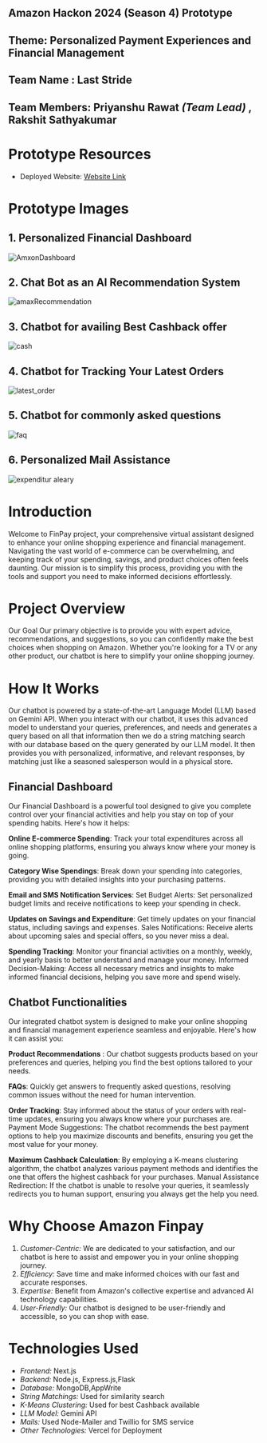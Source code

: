 ## Amazon Hackon 2024 (Season 4) Prototype
## Theme: Personalized Payment Experiences and Financial Management

## Team Name : **Last Stride**

## Team Members:  Priyanshu Rawat *(Team Lead)* , Rakshit Sathyakumar

# Prototype Resources
- Deployed Website: [Website Link](https://fin-pay.vercel.app/)

# Prototype Images

## 1. Personalized Financial Dashboard
![AmxonDashboard](https://github.com/RakshitSathyakumar/FinPay/assets/114494873/64701045-875f-476c-92dd-ee80b3dc19e6)

## 2. Chat Bot as an AI Recommendation System
![amaxRecommendation](https://github.com/RakshitSathyakumar/FinPay/assets/114494873/af28c976-ad69-462d-8094-9ca7fce99ce7)

## 3. Chatbot for availing Best Cashback offer
![cash](https://github.com/RakshitSathyakumar/FinPay/assets/114494873/eb803f5a-7c4f-42ae-b916-26af8aeb7e56)

## 4. Chatbot for Tracking Your Latest Orders
![latest_order](https://github.com/RakshitSathyakumar/FinPay/assets/114494873/2aab7087-16a5-4c2b-b667-2168ede86b7a)

## 5. Chatbot for commonly asked questions
![faq](https://github.com/RakshitSathyakumar/FinPay/assets/114494873/8768c03a-f8b5-4fa3-99bd-0e0ab1890e5f)

## 6. Personalized Mail Assistance
![expenditur aleary](https://github.com/RakshitSathyakumar/FinPay/assets/114494873/fc695d8e-bce1-42cc-bf80-b5b0731ee40f)

     
  

# Introduction
Welcome to FinPay project, your comprehensive virtual assistant designed to enhance your online shopping experience and financial management. Navigating the vast world of e-commerce can be overwhelming, and keeping track of your spending, savings, and product choices often feels daunting. Our mission is to simplify this process, providing you with the tools and support you need to make informed decisions effortlessly.

# Project Overview
Our Goal
Our primary objective is to provide you with expert advice, recommendations, and suggestions, so you can confidently make the best choices when shopping on Amazon. Whether you're looking for a TV or any other product, our chatbot is here to simplify your online shopping journey.

# How It Works
Our chatbot is powered by a state-of-the-art Language Model (LLM) based on Gemini API. When you interact with our chatbot, it uses this advanced model to understand your queries, preferences, and needs and generates a query based on all that information then we do a string matching search with our database based on the query generated by our LLM model. It then provides you with personalized, informative, and relevant responses, by matching just like a seasoned salesperson would in a physical store.

## Financial Dashboard
Our Financial Dashboard is a powerful tool designed to give you complete control over your financial activities and help you stay on top of your spending habits. Here's how it helps:

**Online E-commerce Spending**: Track your total expenditures across all online shopping platforms, ensuring you always know where your money is going.

**Category Wise Spendings**: Break down your spending into categories, providing you with detailed insights into your purchasing patterns.

**Email and SMS Notification Services**:
Set Budget Alerts: Set personalized budget limits and receive notifications to keep your spending in check.

**Updates on Savings and Expenditure**: Get timely updates on your financial status, including savings and expenses.
Sales Notifications: Receive alerts about upcoming sales and special offers, so you never miss a deal.

**Spending Tracking**: Monitor your financial activities on a monthly, weekly, and yearly basis to better understand and manage your money.
Informed Decision-Making: Access all necessary metrics and insights to make informed financial decisions, helping you save more and spend wisely.

## Chatbot Functionalities

Our integrated chatbot system is designed to make your online shopping and financial management experience seamless and enjoyable. Here's how it can assist you:

**Product Recommendations** : Our chatbot suggests products based on your preferences and queries, helping you find the best options tailored to your needs.

**FAQs**: Quickly get answers to frequently asked questions, resolving common issues without the need for human intervention.

**Order Tracking**: Stay informed about the status of your orders with real-time updates, ensuring you always know where your purchases are.
Payment Mode Suggestions: The chatbot recommends the best payment options to help you maximize discounts and benefits, ensuring you get the most value for your money.

**Maximum Cashback Calculation**: By employing a K-means clustering algorithm, the chatbot analyzes various payment methods and identifies the one that offers the highest cashback for your purchases.
Manual Assistance Redirection: If the chatbot is unable to resolve your queries, it seamlessly redirects you to human support, ensuring you always get the help you need.


# Why Choose Amazon Finpay
1. *Customer-Centric:* We are dedicated to your satisfaction, and our chatbot is here to assist and empower you in your online shopping journey.
2. *Efficiency:* Save time and make informed choices with our fast and accurate responses.
3. *Expertise:* Benefit from Amazon's collective expertise and advanced AI technology capabilities.
4. *User-Friendly:* Our chatbot is designed to be user-friendly and accessible, so you can shop with ease.

# Technologies Used
- *Frontend:* Next.js
- *Backend:* Node.js, Express.js,Flask
- *Database:* MongoDB,AppWrite
- *String Matchings:* Used for similarity search
- *K-Means Clustering:* Used for best Cashback available
- *LLM Model:* Gemini API
- *Mails:* Used Node-Mailer and Twillio for SMS service 
- *Other Technologies:* Vercel for Deployment




